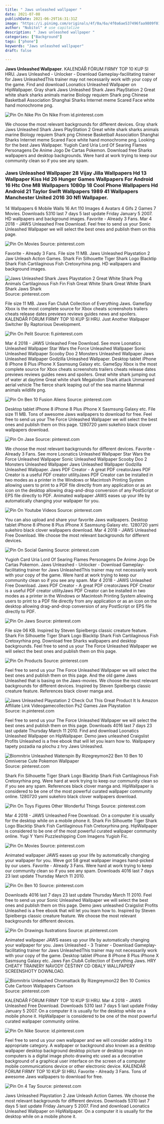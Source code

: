```yaml
---
title: " Jaws unleashed wallpaper "
date: 2021-07-08
publishDate: 2021-06-29T16:31:31Z
image: "https://i.pinimg.com/originals/4f/0a/6a/4f0a6ae537496faa9809f014db027238.png"
author: "Nubitol" # use capitalize
description: " Jaws unleashed wallpaper "
categories: ["Background"]
tags: ["phone"]
keywords: "Jaws unleashed wallpaper"
draft: false

---
```



**Jaws Unleashed Wallpaper**. KALENDÁŘ FÓRUM FIRMY TOP 10 KUP SI HRU. Jaws Unleashed - Unlocker - Download Gameplay-facilitating trainer for Jaws UnleashedThis trainer may not necessarily work with your copy of the game. Find and download Loonatics Unleashed Wallpaper on HipWallpaper. Gray shark Jaws Unleashed Shark Jaws PlayStation 2 Great white shark sharks animals marine Biology requiem Shark png Chinese Basketball Association Shanghai Sharks Internet meme Scared Face white hand monochrome png.

![Pin On Nike](https://i.pinimg.com/originals/2f/4b/84/2f4b840375a75d69e76aedfda3e33d7b.jpg "Pin On Nike")
Pin On Nike From id.pinterest.com


We choose the most relevant backgrounds for different devices. Gray shark Jaws Unleashed Shark Jaws PlayStation 2 Great white shark sharks animals marine Biology requiem Shark png Chinese Basketball Association Shanghai Sharks Internet meme Scared Face white hand monochrome png. Looking for the best Jaws Wallpaper. Yugioh Card Uria Lord Of Searing Flames Personagens De Anime Jogo De Cartas Pokemon. Download free Sharks wallpapers and desktop backgrounds. Were hard at work trying to keep our community clean so if you see any spam.

### Jaws Unleashed Wallpaper 28 Vijay Jilla Wallpapers Hd 13 Wallpaper Kiss Hd 26 Hunger Games Wallpapers For Android 16 Htc One M8 Wallpapers 1080p 18 Cool Phone Wallpapers Hd Android 21 Taylor Swift Wallpapers 1989 41 Wallpapers Manchester United 2016 30 Nfl Wallpaper.

14 Wallpapers 6 Mobile Walls 16 Art 110 Images 4 Avatars 4 Gifs 2 Games 7 Movies. Downloads 5310 last 7 days 5 last update Friday January 5 2007. HD wallpapers and background images. Favorite - Already 3 Fans. Mar 4 2018 - JAWS Unleashed Free Download. Feel free to send us your Sonic Unleashed Wallpaper we will select the best ones and publish them on this page.


![Pin On Movies](https://i.pinimg.com/originals/aa/29/c7/aa29c74901180010ec66202d2b8bf277.jpg "Pin On Movies")
Source: pinterest.com

Favorite - Already 3 Fans. File size 11 MB. Jaws Unleashed Playstation 2 Jaw Unleash Action Games. Shark Fin Silhouette Tiger Shark Logo Blacktip Shark Fish Cartilaginous Fish Cretoxyrhina png. HD wallpapers and background images.

![Jaws Unleashed Shark Jaws Playstation 2 Great White Shark Png Animals Cartilaginous Fish Fin Fish Great White Shark Great White Shark Shark Jaws Shark](https://i.pinimg.com/736x/2d/bb/79/2dbb79c3ca60927046aa531c9b783252.jpg "Jaws Unleashed Shark Jaws Playstation 2 Great White Shark Png Animals Cartilaginous Fish Fin Fish Great White Shark Great White Shark Shark Jaws Shark")
Source: pinterest.com

File size 11 MB. Jaws Fan ClubA Collection of Everything Jaws. GameSpy Xbox is the most complete source for Xbox cheats screenshots trailers cheats release dates previews reviews guides news and spoilers. KALENDÁŘ FÓRUM FIRMY TOP 10 KUP SI HRU. Just Another Wallpaper Switcher By Raptorious Development.

![Pin On Pelit](https://i.pinimg.com/originals/f5/26/f5/f526f50b373900d16b8b235e472c3e38.jpg "Pin On Pelit")
Source: fi.pinterest.com

Mar 4 2018 - JAWS Unleashed Free Download. See more Loonatics Unleashed Wallpaper Star Wars the Force Unleashed Wallpaper Sonic Unleashed Wallpaper Scooby Doo 2 Monsters Unleashed Wallpaper Jaws Unleashed Wallpaper Godzilla Unleashed Wallpaper. Desktop tablet iPhone 8 iPhone 8 Plus iPhone X Sasmsung Galaxy etc. GameSpy Xbox is the most complete source for Xbox cheats screenshots trailers cheats release dates previews reviews guides news and spoilers. Great white shark jumping out of water at daytime Great white shark Megalodon Shark attack Unmanned aerial vehicle The fierce shark leaping out of the sea marine Mammal animals wildlife png.

![Pin On Ben 10 Fusion Aliens](https://i.pinimg.com/originals/04/47/c2/0447c2bddc5673138c182901985482d0.png "Pin On Ben 10 Fusion Aliens")
Source: pinterest.com

Desktop tablet iPhone 8 iPhone 8 Plus iPhone X Sasmsung Galaxy etc. File size 11 MB. Tons of awesome Jaws wallpapers to download for free. Feel free to send us your The Force Unleashed Wallpaper we will select the best ones and publish them on this page. 1280720 yami sukehiro black clover wallpapers download.

![Pin On Jase](https://i.pinimg.com/564x/7a/0e/d7/7a0ed78314781a563cba6828f9cab6fe.jpg "Pin On Jase")
Source: pinterest.com

We choose the most relevant backgrounds for different devices. Favorite - Already 3 Fans. See more Loonatics Unleashed Wallpaper Star Wars the Force Unleashed Wallpaper Sonic Unleashed Wallpaper Scooby Doo 2 Monsters Unleashed Wallpaper Jaws Unleashed Wallpaper Godzilla Unleashed Wallpaper. Jaws PDF Creator - A great PDF creatorJaws PDF Creator is a useful PDF creator utilityJaws PDF Creator can be installed in two modes as a printer in the Windows or Macintosh Printing System allowing users to print to a PDF file directly from any application or as an icon on the desktop allowing drag-and-drop conversion of any PostScript or EPS file directly to PDF. Animated wallpaper JAWS eases up your life by automatically changing your wallpaper for you.

![Pin On Youtube Videos](https://i.pinimg.com/originals/cc/40/18/cc4018fc6c9a58ffd10283424fc39157.jpg "Pin On Youtube Videos")
Source: pinterest.com

You can also upload and share your favorite Jaws wallpapers. Desktop tablet iPhone 8 iPhone 8 Plus iPhone X Sasmsung Galaxy etc. 1280720 yami sukehiro black clover wallpapers download. Mar 4 2018 - JAWS Unleashed Free Download. We choose the most relevant backgrounds for different devices.

![Pin On Social Gaming](https://i.pinimg.com/originals/85/14/89/8514896ee87b32ffc81fddc783b5433a.jpg "Pin On Social Gaming")
Source: pinterest.com

Yugioh Card Uria Lord Of Searing Flames Personagens De Anime Jogo De Cartas Pokemon. Jaws Unleashed - Unlocker - Download Gameplay-facilitating trainer for Jaws UnleashedThis trainer may not necessarily work with your copy of the game. Were hard at work trying to keep our community clean so if you see any spam. Mar 4 2018 - JAWS Unleashed Free Download. Jaws PDF Creator - A great PDF creatorJaws PDF Creator is a useful PDF creator utilityJaws PDF Creator can be installed in two modes as a printer in the Windows or Macintosh Printing System allowing users to print to a PDF file directly from any application or as an icon on the desktop allowing drag-and-drop conversion of any PostScript or EPS file directly to PDF.

![Pin On Jaws](https://i.pinimg.com/originals/ef/e8/72/efe8723274526e60759271a5d395f044.jpg "Pin On Jaws")
Source: pinterest.com

File size 06 KB. Inspired by Steven Spielbergs classic creature feature. Shark Fin Silhouette Tiger Shark Logo Blacktip Shark Fish Cartilaginous Fish Cretoxyrhina png. Download free Sharks wallpapers and desktop backgrounds. Feel free to send us your The Force Unleashed Wallpaper we will select the best ones and publish them on this page.

![Pin On Products](https://i.pinimg.com/474x/fa/59/f9/fa59f9b36d68c3c5be259c55909e21e4.jpg "Pin On Products")
Source: pinterest.com

Feel free to send us your The Force Unleashed Wallpaper we will select the best ones and publish them on this page. And the old game Jaws Unleashed that is basing on the Jaws-movies. We choose the most relevant backgrounds for different devices. Inspired by Steven Spielbergs classic creature feature. References black clover manga and.

![Jaws Unleashed Playstation 2 Check Out This Great Product It Is Amazon Affiliate Link Videogamecollection Ps2 Games Jaw Playstation](https://i.pinimg.com/600x315/be/97/89/be978935ee2f767a4c3c48e2e9142f93.jpg "Jaws Unleashed Playstation 2 Check Out This Great Product It Is Amazon Affiliate Link Videogamecollection Ps2 Games Jaw Playstation")
Source: in.pinterest.com

Feel free to send us your The Force Unleashed Wallpaper we will select the best ones and publish them on this page. Downloads 4016 last 7 days 23 last update Thursday March 11 2010. Find and download Loonatics Unleashed Wallpaper on HipWallpaper. Demo jaws unleashed Craigslist Profits Unleashed is a free ebook that will let you learn how to. Wallpapery tapety pozadia na plochu z hry Jaws Unleashed.

![Biomnitrix Unleashed Waterspin By Rizegreymon22 Ben 10 Ben 10 Omniverse Cute Pokemon Wallpaper](https://i.pinimg.com/originals/46/80/75/46807575e9eea612c1c6fddb73d8dd41.png "Biomnitrix Unleashed Waterspin By Rizegreymon22 Ben 10 Ben 10 Omniverse Cute Pokemon Wallpaper")
Source: pinterest.com

Shark Fin Silhouette Tiger Shark Logo Blacktip Shark Fish Cartilaginous Fish Cretoxyrhina png. Were hard at work trying to keep our community clean so if you see any spam. References black clover manga and. HipWallpaper is considered to be one of the most powerful curated wallpaper community online. 1280720 yami sukehiro black clover wallpapers download.

![Pin On Toys Figures Other Wonderful Things](https://i.pinimg.com/originals/f2/0d/0b/f20d0bf046d6ccf3515455ecb6493f82.jpg "Pin On Toys Figures Other Wonderful Things")
Source: pinterest.com

Mar 4 2018 - JAWS Unleashed Free Download. On a computer it is usually for the desktop while on a mobile phone it. Shark Fin Silhouette Tiger Shark Logo Blacktip Shark Fish Cartilaginous Fish Cretoxyrhina png. HipWallpaper is considered to be one of the most powerful curated wallpaper community online. Yugi Y Yami Puzzleshipping Com Imagens Yugioh Fic.

![Pin On Movies](https://i.pinimg.com/564x/cb/07/b2/cb07b23b88680b0bd112f618f3f16672.jpg "Pin On Movies")
Source: pinterest.com

Animated wallpaper JAWS eases up your life by automatically changing your wallpaper for you. Weve got 58 great wallpaper images hand-picked by our users. Favorite - Already 3 Fans. Were hard at work trying to keep our community clean so if you see any spam. Downloads 4016 last 7 days 23 last update Thursday March 11 2010.

![Pin On Ben 10](https://i.pinimg.com/originals/3b/6e/cd/3b6ecd43057c79a4854c0803d620a032.png "Pin On Ben 10")
Source: pinterest.com

Downloads 4016 last 7 days 23 last update Thursday March 11 2010. Feel free to send us your Sonic Unleashed Wallpaper we will select the best ones and publish them on this page. Demo jaws unleashed Craigslist Profits Unleashed is a free ebook that will let you learn how to. Inspired by Steven Spielbergs classic creature feature. We choose the most relevant backgrounds for different devices.

![Pin On Drawings Ilustrations](https://i.pinimg.com/originals/e0/0e/f3/e00ef3f21fe3ac27fdd05c1663a1acd8.jpg "Pin On Drawings Ilustrations")
Source: pt.pinterest.com

Animated wallpaper JAWS eases up your life by automatically changing your wallpaper for you. Jaws Unleashed - 3 Trainer - Download Gameplay-facilitating trainer for Jaws UnleashedThis trainer may not necessarily work with your copy of the game. Desktop tablet iPhone 8 iPhone 8 Plus iPhone X Sasmsung Galaxy etc. Jaws Fan ClubA Collection of Everything Jaws. HRY CHEATY TRAINERY NÁVODY ČEŠTINY CD OBALY WALLPAPERY SCREENSHOTY DOWNLOAD.

![Biomnitrix Unleashed Chromattack By Rizegreymon22 Ben 10 Comics Cute Cartoon Wallpapers Cartoon](https://i.pinimg.com/236x/34/ed/9b/34ed9b60fc87f9f7e16c9f14a4f6460b.jpg "Biomnitrix Unleashed Chromattack By Rizegreymon22 Ben 10 Comics Cute Cartoon Wallpapers Cartoon")
Source: pinterest.com

KALENDÁŘ FÓRUM FIRMY TOP 10 KUP SI HRU. Mar 4 2018 - JAWS Unleashed Free Download. Downloads 5310 last 7 days 5 last update Friday January 5 2007. On a computer it is usually for the desktop while on a mobile phone it. HipWallpaper is considered to be one of the most powerful curated wallpaper community online.

![Pin On Nike](https://i.pinimg.com/originals/2f/4b/84/2f4b840375a75d69e76aedfda3e33d7b.jpg "Pin On Nike")
Source: id.pinterest.com

Feel free to send us your own wallpaper and we will consider adding it to appropriate category. A wallpaper or background also known as a desktop wallpaper desktop background desktop picture or desktop image on computers is a digital image photo drawing etc used as a decorative background of a graphical user interface on the screen of a computer mobile communications device or other electronic device. KALENDÁŘ FÓRUM FIRMY TOP 10 KUP SI HRU. Favorite - Already 3 Fans. Tons of awesome Jaws wallpapers to download for free.

![Pin On 4 Tay](https://i.pinimg.com/originals/4f/0a/6a/4f0a6ae537496faa9809f014db027238.png "Pin On 4 Tay")
Source: pinterest.com

Jaws Unleashed Playstation 2 Jaw Unleash Action Games. We choose the most relevant backgrounds for different devices. Downloads 5310 last 7 days 5 last update Friday January 5 2007. Find and download Loonatics Unleashed Wallpaper on HipWallpaper. On a computer it is usually for the desktop while on a mobile phone it.

